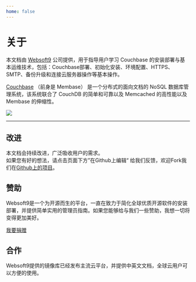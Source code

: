 ```yaml
---
home: false
---
```


# 关于

本文档由 [Websoft9](https://www.websoft9.com/) 公司提供，用于指导用户学习 Couchbase 的安装部署与基本运维技术，包括：Couchbase部署、初始化安装、环境配置、HTTPS、SMTP、备份升级和连接云服务器操作等基本操作。

[Couchbase](https://www.couchbase.com) （前身是 Membase） 是一个分布式的面向文档的 NoSQL 数据库管理系统，该系统联合了 CouchDB 的简单和可靠以及 Memcached 的高性能以及 Membase 的伸缩性。

![](https://libs.websoft9.com/Websoft9/DocsPicture/en/couchbase/couchbase-product-screenshot.png)

---

## 改进

本文档会持续改进，广泛吸收用户的需求。  
如果您有好的想法，请点击页面下方”在Github上编辑“ 给我们反馈，欢迎Fork我们在[Github上的项目](https://github.com/Websoft9/ansible-couchbase)。

## 赞助

Websoft9是一个为开源而生的平台，一直在致力于简化全球优质开源软件的安装部署，并提供简单实用的管理员指南。如果您能够给与我们一些赞助，我想一切将变得更加美好。  

[我要捐赠](https://www.websoft9.com/aboutus/donate)

## 合作

Websoft9提供的镜像库已经发布主流云平台，并提供中英文文档，全球云用户可以方便的使用。  